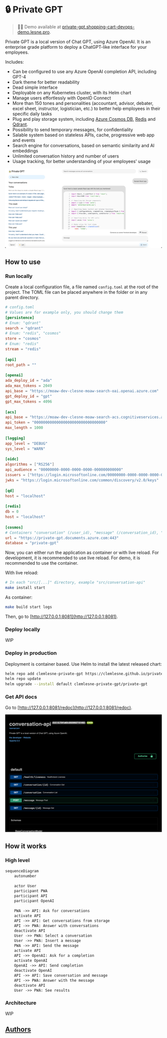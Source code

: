 # 🔒 Private GPT

> 👋🏻 Demo available at [private-gpt.shopping-cart-devops-demo.lesne.pro](https://private-gpt.shopping-cart-devops-demo.lesne.pro).

Private GPT is a local version of Chat GPT, using Azure OpenAI. It is an enterprise grade platform to deploy a ChatGPT-like interface for your employees.

Includes:

- Can be configured to use any Azure OpenAI completion API, including GPT-4
- Dark theme for better readability
- Dead simple interface
- Deployable on any Kubernetes cluster, with its Helm chart
- Manage users effortlessly with OpenID Connect
- More than 150 tones and personalities (accountant, advisor, debater, excel sheet, instructor, logistician, etc.) to better help employees in their specific daily tasks
- Plug and play storage system, including [Azure Cosmos DB](https://learn.microsoft.com/en-us/azure/cosmos-db/), [Redis](https://github.com/redis/redis) and [Qdrant](https://github.com/qdrant/qdrant).
- Possibility to send temporary messages, for confidentiality
- Salable system based on stateless APIs, cache, progressive web app and events
- Search engine for conversations, based on semantic similarity and AI embeddings
- Unlimited conversation history and number of users
- Usage tracking, for better understanding of your employees' usage

![Application screenshot](docs/main.png)

## How to use

### Run locally

Create a local configuration file, a file named `config.toml` at the root of the project. The TOML file can be placed anywhere in the folder or in any parent directory.

```toml
# config.toml
# Values are for example only, you should change them
[persistence]
# Enum: "qdrant"
search = "qdrant"
# Enum: "redis", "cosmos"
store = "cosmos"
# Enum: "redis"
stream = "redis"

[api]
root_path = ""

[openai]
ada_deploy_id = "ada"
ada_max_tokens = 2049
api_base = "https://moaw-dev-clesne-moaw-search-oai.openai.azure.com"
gpt_deploy_id = "gpt"
gpt_max_tokens = 4096

[acs]
api_base = "https://moaw-dev-clesne-moaw-search-acs.cognitiveservices.azure.com"
api_token = "00000000000000000000000000000000"
max_length = 1000

[logging]
app_level = "DEBUG"
sys_level = "WARN"

[oidc]
algorithms = ["RS256"]
api_audience = "00000000-0000-0000-0000-000000000000"
issuers = ["https://login.microsoftonline.com/00000000-0000-0000-0000-000000000000/v2.0"]
jwks = "https://login.microsoftonline.com/common/discovery/v2.0/keys"

[qd]
host = "localhost"

[redis]
db = 0
host = "localhost"

[cosmos]
# Containers "conversation" (/user_id), "message" (/conversation_id), "user" (/dummy), "usage" (/user_id) must exist
url = "https://private-gpt.documents.azure.com:443"
database = "private-gpt"
```

Now, you can either run the application as container or with live reload. For development, it is recommended to use live reload. For demo, it is recommended to use the container.

With live reload:

```bash
# In each "src/[...]" directory, example "src/conversation-api"
make install start
```

As container:

```bash
make build start logs
```

Then, go to [http://127.0.0.1:8081](http://127.0.0.1:8081).

### Deploy locally

WIP

### Deploy in production

Deployment is container based. Use Helm to install the latest released chart:

```bash
helm repo add clemlesne-private-gpt https://clemlesne.github.io/private-gpt
helm repo update
helm upgrade --install default clemlesne-private-gpt/private-gpt
```

### Get API docs

Go to [http://127.0.0.1:8081/redoc](http://127.0.0.1:8081/redoc).

![Documentation endpoint](docs/doc.png)

## How it works

### High level

```mermaid
sequenceDiagram
    autonumber

    actor User
    participant PWA
    participant API
    participant OpenAI

    PWA ->> API: Ask for conversations
    activate API
    API ->> API: Get conversations from storage
    API ->> PWA: Answer with conversations
    deactivate API
    User ->> PWA: Select a conversation
    User ->> PWA: Insert a message
    PWA ->> API: Send the message
    activate API
    API ->> OpenAI: Ask for a completion
    activate OpenAI
    OpenAI ->> API: Send completion
    deactivate OpenAI
    API ->> API: Save conversation and message
    API ->> PWA: Answer with the message
    deactivate API
    User ->> PWA: See results
```

### Architecture

WIP

## [Authors](./AUTHORS.md)
